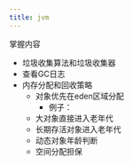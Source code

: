 ```yaml
---
title: jvm
---
```


掌握内容
- 垃圾收集算法和垃圾收集器
- 查看GC日志
- 内存分配和回收策略
    + 对象优先在eden区域分配
        - 例子：
    + 大对象直接进入老年代
    + 长期存活对象进入老年代
    + 动态对象年龄判断
    + 空间分配担保
    
